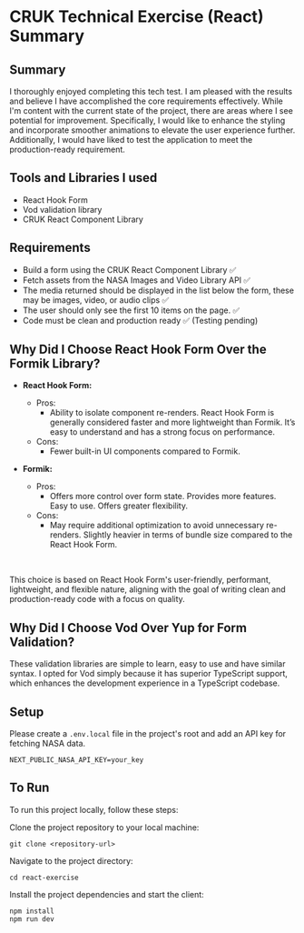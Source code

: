 # CRUK Technical Exercise (React) Summary

## Summary

I thoroughly enjoyed completing this tech test. I am pleased with the results and believe I have accomplished the core requirements effectively. While I'm content with the current state of the project, there are areas where I see potential for improvement. Specifically, I would like to enhance the styling and incorporate smoother animations to elevate the user experience further. Additionally, I would have liked to test the application to meet the 
production-ready requirement.


## Tools and Libraries I used
- React Hook Form
- Vod validation library
- CRUK React Component Library

## Requirements

- Build a form using the CRUK React Component Library ✅
- Fetch assets from the NASA Images and Video Library API ✅
- The media returned should be displayed in the list below the form, these may be images, video, or audio clips ✅
- The user should only see the first 10 items on the page. ✅
- Code must be clean and production ready ✅ (Testing pending)

## Why Did I Choose React Hook Form Over the Formik Library?

- **React Hook Form:**
  - Pros:
    - Ability to isolate component re-renders. React Hook Form is generally considered faster and more lightweight than Formik. It’s easy to understand and has a strong focus on performance.
  - Cons:
    - Fewer built-in UI components compared to Formik.

- **Formik:**
  - Pros:
    - Offers more control over form state. Provides more features. Easy to use. Offers greater flexibility.
  - Cons:
    - May require additional optimization to avoid unnecessary re-renders. Slightly heavier in terms of bundle size compared to the React Hook Form.
<br />

This choice is based on React Hook Form's user-friendly, performant, lightweight, and flexible nature, aligning with the goal of writing clean and production-ready code with a focus on quality.

## Why Did I Choose Vod Over Yup for Form Validation?

These validation libraries are simple to learn, easy to use and have similar syntax. I opted for Vod simply because it has superior TypeScript support, which enhances the development experience in a TypeScript codebase.

## Setup

Please create a `.env.local` file in the project's root and add an API key for fetching NASA data.

```
NEXT_PUBLIC_NASA_API_KEY=your_key
```

## To Run
To run this project locally, follow these steps:

Clone the project repository to your local machine:

```
git clone <repository-url>
```

Navigate to the project directory:

```
cd react-exercise
```

Install the project dependencies and start the client:

```
npm install
npm run dev
```
